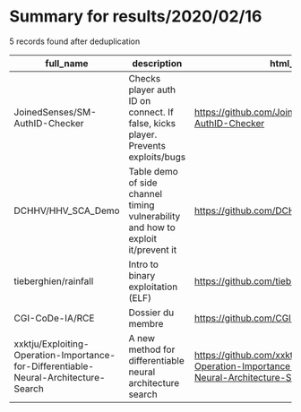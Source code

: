 
# Summary for results/2020/02/16
    
5 records found after deduplication

| full_name | description | html_url | matched_list | matched_count | pushed_at | size | stargazers_count | language | forks_count |
|--------------------------------------------------------------------------------------|----------------------------------------------------------------------------------|---------------------------------------------------------------------------------------------------------|----------------|-----------------|---------------------------|--------|--------------------|------------|---------------|
| JoinedSenses/SM-AuthID-Checker | Checks player auth ID on connect. If false, kicks player. Prevents exploits/bugs | https://github.com/JoinedSenses/SM-AuthID-Checker | ['exploit'] | 1 | 2020-02-16 20:59:44+00:00 | 28 | 2 | SourcePawn | 1 |
| DCHHV/HHV_SCA_Demo | Table demo of side channel timing vulnerability and how to exploit it/prevent it | https://github.com/DCHHV/HHV_SCA_Demo | ['exploit'] | 1 | 2020-02-16 09:05:01+00:00 | 4120 | 2 | Assembly | 1 |
| tieberghien/rainfall | Intro to binary exploitation (ELF) | https://github.com/tieberghien/rainfall | ['exploit'] | 1 | 2020-02-16 16:55:49+00:00 | 113 | 0 | C | 0 |
| CGI-CoDe-IA/RCE | Dossier du membre | https://github.com/CGI-CoDe-IA/RCE | ['rce'] | 1 | 2020-02-16 11:33:30+00:00 | 0 | 0 | nan | 0 |
| xxktju/Exploiting-Operation-Importance-for-Differentiable-Neural-Architecture-Search | A new method for differentiable neural architecture search | https://github.com/xxktju/Exploiting-Operation-Importance-for-Differentiable-Neural-Architecture-Search | ['exploit'] | 1 | 2020-02-16 14:47:22+00:00 | 0 | 0 | | 0 |
